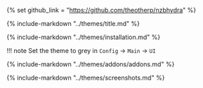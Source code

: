 {% set github_link = "https://github.com/theotherp/nzbhydra" %}

{% include-markdown "../themes/title.md" %}

{% include-markdown "../themes/installation.md" %}

!!! note
    Set the theme to grey in `Config` -> `Main` -> `UI`

{% include-markdown "../themes/addons/addons.md" %}

{% include-markdown "../themes/screenshots.md" %}